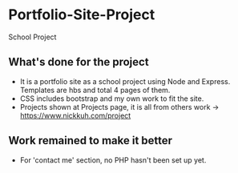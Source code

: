 # Portfolio-Site-Project
 School Project
 
## What's done for the project
 - It is a portfolio site as a school project using Node and Express. Templates are hbs and total 4 pages of them.
 - CSS includes bootstrap and my own work to fit the site.
 - Projects shown at Projects page, it is all from others work -> https://www.nickkuh.com/project
 
## Work remained to make it better
 - For 'contact me' section, no PHP hasn't been set up yet.
 
